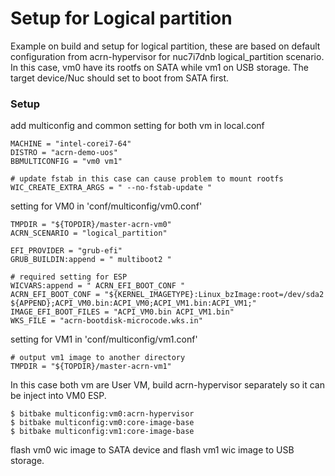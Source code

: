 # Setup for Logical partition

Example on build and setup for logical partition, these are based on default configuration from acrn-hypervisor for nuc7i7dnb logical_partition scenario. In this case, vm0 have its rootfs on SATA while vm1 on USB storage. The target device/Nuc should set to boot from SATA first.

### Setup
add multiconfig and common setting for both vm in local.conf
```
MACHINE = "intel-corei7-64"
DISTRO = "acrn-demo-uos"
BBMULTICONFIG = "vm0 vm1"

# update fstab in this case can cause problem to mount rootfs
WIC_CREATE_EXTRA_ARGS = " --no-fstab-update "
```

setting for VM0 in 'conf/multiconfig/vm0.conf'
```
TMPDIR = "${TOPDIR}/master-acrn-vm0"
ACRN_SCENARIO = "logical_partition"

EFI_PROVIDER = "grub-efi"
GRUB_BUILDIN:append = " multiboot2 "

# required setting for ESP
WICVARS:append = " ACRN_EFI_BOOT_CONF "
ACRN_EFI_BOOT_CONF = "${KERNEL_IMAGETYPE}:Linux_bzImage:root=/dev/sda2 ${APPEND};ACPI_VM0.bin:ACPI_VM0;ACPI_VM1.bin:ACPI_VM1;"
IMAGE_EFI_BOOT_FILES = "ACPI_VM0.bin ACPI_VM1.bin"
WKS_FILE = "acrn-bootdisk-microcode.wks.in"
```

setting for VM1 in 'conf/multiconfig/vm1.conf'
```
# output vm1 image to another directory
TMPDIR = "${TOPDIR}/master-acrn-vm1"
```

In this case both vm are User VM, build acrn-hypervisor separately so it can be inject into VM0 ESP.
```
$ bitbake multiconfig:vm0:acrn-hypervisor
$ bitbake multiconfig:vm0:core-image-base
$ bitbake multiconfig:vm1:core-image-base
```

flash vm0 wic image to SATA device and flash vm1 wic image to USB storage.
